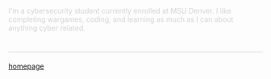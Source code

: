 
<div align="left">
  <p style="color: #D3D3D3;">I'm a cybersecurity student currently enrolled at MSU Denver. I like completing wargames, coding, and learning as much as I can about anything cyber related.</p>

</div>

<div align="center">
  <h1 style="border-bottom: 1px solid #ccc;"></h1>
</div>

<div align="left">
  <a href="https://petervancleave.github.io/">homepage</a><br><br>


  </div>

